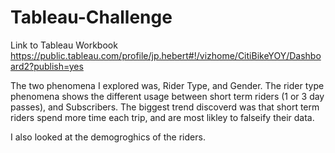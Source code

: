 # Tableau-Challenge

Link to Tableau Workbook
https://public.tableau.com/profile/jp.hebert#!/vizhome/CitiBikeYOY/Dashboard2?publish=yes

The two phenomena I explored was, Rider Type, and Gender. The rider type phenomena shows the different usage between short term riders (1 or 3 day passes),
and Subscribers. The biggest trend discoverd was that short term riders spend more time each trip, and are most likley to falseify their data.

I also looked at the demogroghics of the riders.
